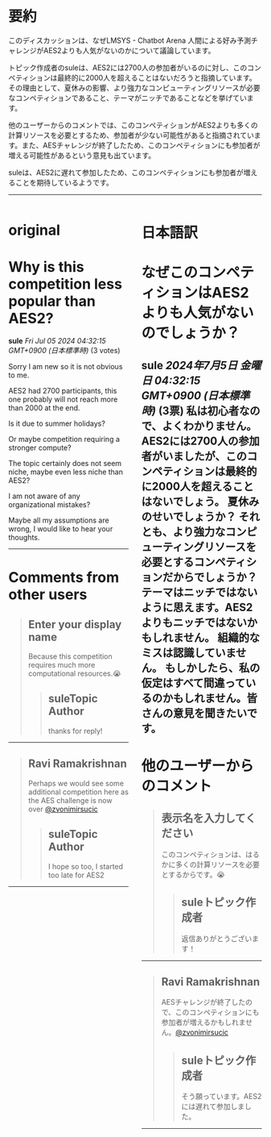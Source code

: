 # 要約 
このディスカッションは、なぜLMSYS - Chatbot Arena 人間による好み予測チャレンジがAES2よりも人気がないのかについて議論しています。

トピック作成者のsuleは、AES2には2700人の参加者がいるのに対し、このコンペティションは最終的に2000人を超えることはないだろうと指摘しています。その理由として、夏休みの影響、より強力なコンピューティングリソースが必要なコンペティションであること、テーマがニッチであることなどを挙げています。

他のユーザーからのコメントでは、このコンペティションがAES2よりも多くの計算リソースを必要とするため、参加者が少ない可能性があると指摘されています。また、AESチャレンジが終了したため、このコンペティションにも参加者が増える可能性があるという意見も出ています。

suleは、AES2に遅れて参加したため、このコンペティションにも参加者が増えることを期待しているようです。


---


<style>
.column-left{
  float: left;
  width: 47.5%;
  text-align: left;
}
.column-right{
  float: right;
  width: 47.5%;
  text-align: left;
}
.column-one{
  float: left;
  width: 100%;
  text-align: left;
}
</style>


<div class="column-left">

# original

# Why is this competition less popular than AES2?

**sule** *Fri Jul 05 2024 04:32:15 GMT+0900 (日本標準時)* (3 votes)

Sorry I am new so it is not obvious to me. 

AES2 had 2700 participants, this one probably will not reach more than 2000 at the end.

Is it due to summer holidays?

Or maybe competition requiring  a stronger compute?

The topic certainly does not seem niche, maybe even less niche than AES2?

I am not aware of any organizational mistakes?

Maybe all my assumptions are wrong, I would like to hear your thoughts.



---

 # Comments from other users

> ## Enter your display name
> 
> Because this competition requires much more computational resources.😭
> 
> 
> 
> > ## suleTopic Author
> > 
> > thanks for reply!
> > 
> > 
> > 


---

> ## Ravi Ramakrishnan
> 
> Perhaps we would see some additional competition here as the AES challenge is now over [@zvonimirsucic](https://www.kaggle.com/zvonimirsucic) 
> 
> 
> 
> > ## suleTopic Author
> > 
> > I hope so too, I started too late for AES2
> > 
> > 
> > 


---



</div>
<div class="column-right">

# 日本語訳

# なぜこのコンペティションはAES2よりも人気がないのでしょうか？

**sule** *2024年7月5日 金曜日 04:32:15 GMT+0900 (日本標準時)* (3票)
私は初心者なので、よくわかりません。
AES2には2700人の参加者がいましたが、このコンペティションは最終的に2000人を超えることはないでしょう。
夏休みのせいでしょうか？
それとも、より強力なコンピューティングリソースを必要とするコンペティションだからでしょうか？
テーマはニッチではないように思えます。AES2よりもニッチではないかもしれません。
組織的なミスは認識していません。
もしかしたら、私の仮定はすべて間違っているのかもしれません。皆さんの意見を聞きたいです。
---
# 他のユーザーからのコメント
> ## 表示名を入力してください
> 
> このコンペティションは、はるかに多くの計算リソースを必要とするからです。😭
> 
> 
> 
> > ## suleトピック作成者
> > 
> > 返信ありがとうございます！
> > 
> > 
> > 
---
> ## Ravi Ramakrishnan
> 
> AESチャレンジが終了したので、このコンペティションにも参加者が増えるかもしれません。[@zvonimirsucic](https://www.kaggle.com/zvonimirsucic) 
> 
> 
> 
> > ## suleトピック作成者
> > 
> > そう願っています。AES2には遅れて参加しました。
> > 
> > 
> > 
---



</div>